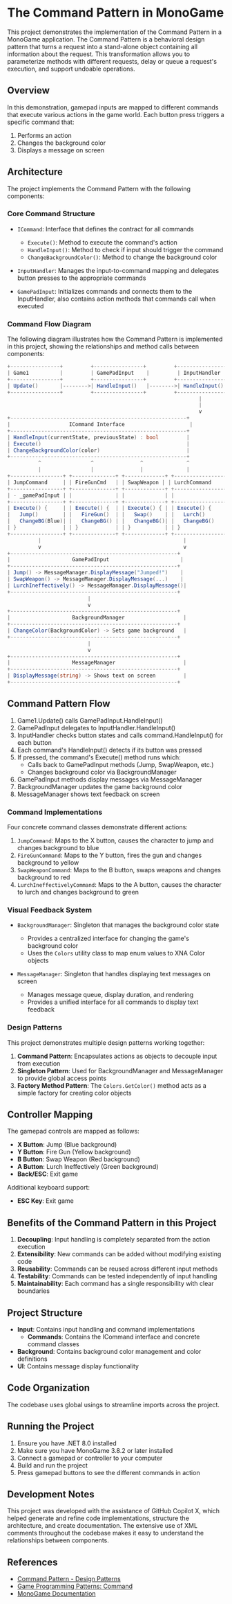 # The Command Pattern in MonoGame

This project demonstrates the implementation of the Command Pattern in a MonoGame application. The Command Pattern is a behavioral design pattern that turns a request into a stand-alone object containing all information about the request. This transformation allows you to parameterize methods with different requests, delay or queue a request's execution, and support undoable operations.

## Overview

In this demonstration, gamepad inputs are mapped to different commands that execute various actions in the game world. Each button press triggers a specific command that:

1. Performs an action
2. Changes the background color
3. Displays a message on screen

## Architecture

The project implements the Command Pattern with the following components:

### Core Command Structure

- `ICommand`: Interface that defines the contract for all commands
  - `Execute()`: Method to execute the command's action
  - `HandleInput()`: Method to check if input should trigger the command
  - `ChangeBackgroundColor()`: Method to change the background color

- `InputHandler`: Manages the input-to-command mapping and delegates button presses to the appropriate commands

- `GamePadInput`: Initializes commands and connects them to the InputHandler, also contains action methods that commands call when executed

### Command Flow Diagram

The following diagram illustrates how the Command Pattern is implemented in this project, showing the relationships and method calls between components:
```csharp
+----------------+         +----------------+         +----------------+
| Game1          |         | GamePadInput    |         | InputHandler    |
+----------------+         +----------------+         +----------------+
| Update()       |-------->| HandleInput()   |-------->| HandleInput()   |
+----------------+         +----------------+         +----------------+
                                                              |
                                                              |
                                                              v
+---------------------------------------------------------+
|                   ICommand Interface                     |
+---------------------------------------------------------+
| HandleInput(currentState, previousState) : bool         |
| Execute()                                               |
| ChangeBackgroundColor(color)                            |
+---------------------------------------------------------+
          ^                ^               ^              ^
          |                |               |              |
+-----------------+ +--------------+ +-------------+ +-----------------+
| JumpCommand     | | FireGunCmd   | | SwapWeapon | | LurchCommand    |
+-----------------+ +--------------+ +-------------+ +-----------------+
| - _gamePadInput | |              | |             | |                 |
+-----------------+ +--------------+ +-------------+ +-----------------+
| Execute() {     | | Execute() {  | | Execute() { | | Execute() {     |
|   Jump()        | |   FireGun()  | |   Swap()    | |   Lurch()       |
|   ChangeBG(Blue)| |   ChangeBG() | |   ChangeBG()| |   ChangeBG()    |
| }               | | }            | | }           | | }               |
+-----------------+ +--------------+ +-------------+ +-----------------+
          |                                              |
          v                                              v
+------------------------------------------------------+
|                    GamePadInput                       |
+------------------------------------------------------+
| Jump() -> MessageManager.DisplayMessage("Jumped!")    |
| SwapWeapon() -> MessageManager.DisplayMessage(...)    |
| LurchIneffectively() -> MessageManager.DisplayMessage()|
+------------------------------------------------------+
                          |
                          v
+------------------------------------------------------+
|                    BackgroundManager                   |
+------------------------------------------------------+
| ChangeColor(BackgroundColor) -> Sets game background   |
+------------------------------------------------------+
                          |
                          v
+------------------------------------------------------+
|                    MessageManager                      |
+------------------------------------------------------+
| DisplayMessage(string) -> Shows text on screen         |
+------------------------------------------------------+
```

## Command Pattern Flow

1. Game1.Update() calls GamePadInput.HandleInput()
2. GamePadInput delegates to InputHandler.HandleInput()
3. InputHandler checks button states and calls command.HandleInput() for each button
4. Each command's HandleInput() detects if its button was pressed
5. If pressed, the command's Execute() method runs which:
   - Calls back to GamePadInput methods (Jump, SwapWeapon, etc.)
   - Changes background color via BackgroundManager
6. GamePadInput methods display messages via MessageManager
7. BackgroundManager updates the game background color
8. MessageManager shows text feedback on screen

### Command Implementations

Four concrete command classes demonstrate different actions:

1. `JumpCommand`: Maps to the X button, causes the character to jump and changes background to blue
2. `FireGunCommand`: Maps to the Y button, fires the gun and changes background to yellow
3. `SwapWeaponCommand`: Maps to the B button, swaps weapons and changes background to red
4. `LurchIneffectivelyCommand`: Maps to the A button, causes the character to lurch and changes background to green

### Visual Feedback System

- `BackgroundManager`: Singleton that manages the background color state
  - Provides a centralized interface for changing the game's background color
  - Uses the `Colors` utility class to map enum values to XNA Color objects

- `MessageManager`: Singleton that handles displaying text messages on screen
  - Manages message queue, display duration, and rendering
  - Provides a unified interface for all commands to display text feedback

### Design Patterns

This project demonstrates multiple design patterns working together:

1. **Command Pattern**: Encapsulates actions as objects to decouple input from execution
2. **Singleton Pattern**: Used for BackgroundManager and MessageManager to provide global access points
3. **Factory Method Pattern**: The `Colors.GetColor()` method acts as a simple factory for creating color objects

## Controller Mapping

The gamepad controls are mapped as follows:

- **X Button**: Jump (Blue background)
- **Y Button**: Fire Gun (Yellow background)
- **B Button**: Swap Weapon (Red background)
- **A Button**: Lurch Ineffectively (Green background)
- **Back/ESC**: Exit game

Additional keyboard support:
- **ESC Key**: Exit game

## Benefits of the Command Pattern in this Project

1. **Decoupling**: Input handling is completely separated from the action execution
2. **Extensibility**: New commands can be added without modifying existing code
3. **Reusability**: Commands can be reused across different input methods
4. **Testability**: Commands can be tested independently of input handling
5. **Maintainability**: Each command has a single responsibility with clear boundaries

## Project Structure

- **Input**: Contains input handling and command implementations
  - **Commands**: Contains the ICommand interface and concrete command classes
- **Background**: Contains background color management and color definitions
- **UI**: Contains message display functionality

## Code Organization

The codebase uses global usings to streamline imports across the project.

## Running the Project

1. Ensure you have .NET 8.0 installed
2. Make sure you have MonoGame 3.8.2 or later installed
3. Connect a gamepad or controller to your computer
4. Build and run the project
5. Press gamepad buttons to see the different commands in action

## Development Notes

This project was developed with the assistance of GitHub Copilot X, which helped generate and refine code implementations, structure the architecture, and create documentation. The extensive use of XML comments throughout the codebase makes it easy to understand the relationships between components.

## References

- [Command Pattern - Design Patterns](https://refactoring.guru/design-patterns/command)
- [Game Programming Patterns: Command](https://gameprogrammingpatterns.com/command.html)
- [MonoGame Documentation](https://docs.monogame.net/)